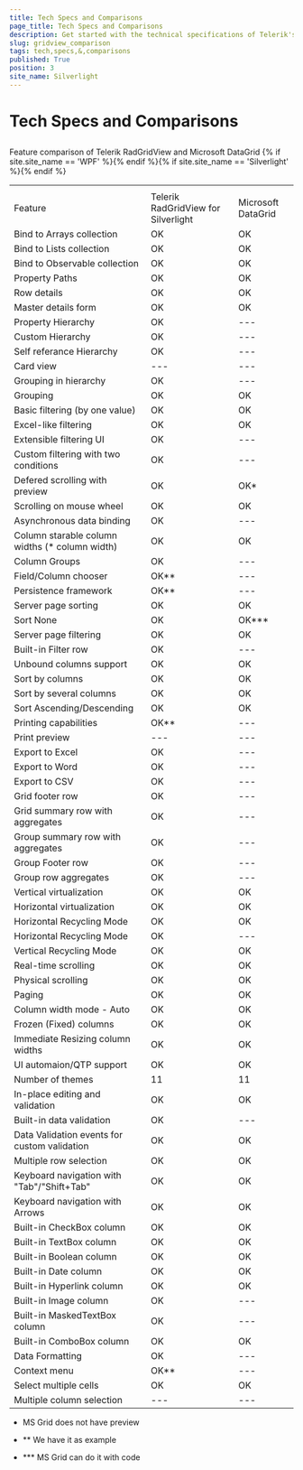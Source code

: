 ```yaml
---
title: Tech Specs and Comparisons
page_title: Tech Specs and Comparisons
description: Get started with the technical specifications of Telerik's WPF DataGrid and see how it compares to the Microsoft DataGrid.
slug: gridview_comparison
tags: tech,specs,&,comparisons
published: True
position: 3
site_name: Silverlight
---
```


# Tech Specs and Comparisons



## 
<table>Feature comparison of Telerik RadGridView and Microsoft DataGrid <th><tr><td>Feature</td><td>Telerik RadGridView for Silverlight</td><td>Microsoft DataGrid</td></tr></th><tr><td>Bind to Arrays collection</td><td>OK</td><td>OK</td></tr><tr><td>Bind to Lists collection</td><td>OK</td><td>OK</td></tr><tr><td>Bind to Observable collection</td><td>OK</td><td>OK</td></tr><tr><td>Property Paths</td><td>OK</td><td>OK</td></tr><tr><td>Row details</td><td>OK</td><td>OK</td></tr><tr><td>Master details form</td><td>OK</td><td>OK</td></tr><tr><td>Property Hierarchy</td><td>OK</td><td>---</td></tr><tr><td>Custom Hierarchy</td><td>OK</td><td>---</td></tr><tr><td>Self referance Hierarchy</td><td>OK</td><td>---</td></tr><tr><td>Card view</td><td>---</td><td>---</td></tr><tr><td>Grouping in hierarchy</td><td>OK</td><td>---</td></tr><tr><td>Grouping</td><td>OK</td><td>OK</td></tr><tr><td>Basic filtering (by one value)</td><td>OK</td><td>OK</td></tr><tr><td>Excel-like filtering</td><td>OK</td><td>OK</td></tr><tr><td>Extensible filtering UI</td><td>OK</td><td>---</td></tr><tr><td>Custom filtering with two conditions</td><td>OK</td><td>---</td></tr><tr><td>Defered scrolling with preview</td><td>OK</td><td>OK*</td></tr><tr><td>Scrolling on mouse wheel</td><td>OK</td><td>OK</td></tr><tr><td>Asynchronous data binding</td><td>OK</td><td>---</td></tr><tr><td>Column starable column widths (* column width)</td><td>OK</td><td>OK</td></tr><tr><td>Column Groups</td><td>OK</td><td>---</td></tr><tr><td>Field/Column chooser</td><td>OK**</td><td>---</td></tr><tr><td>Persistence framework</td><td>OK**</td><td>---</td></tr><tr><td>Server page sorting</td><td>OK</td><td>OK</td></tr><tr><td>Sort None</td><td>OK</td><td>OK***</td></tr><tr><td>Server page filtering</td><td>OK</td><td>OK</td></tr><tr><td>Built-in Filter row</td><td>OK</td><td>---</td></tr><tr><td>Unbound columns support</td><td>OK </td><td>OK </td></tr><tr><td>Sort by columns</td><td>OK</td><td>OK</td></tr><tr><td>Sort by several columns</td><td>OK</td><td>OK</td></tr><tr><td>Sort Ascending/Descending</td><td>OK </td><td>OK </td></tr><tr><td>Printing capabilities</td><td>OK** </td><td>---</td></tr><tr><td>Print preview</td><td>---</td><td>---</td></tr><tr><td>Export to Excel</td><td>OK </td><td>---</td></tr><tr><td>Export to Word</td><td>OK </td><td>---</td></tr><tr><td>Export to CSV</td><td>OK </td><td>---</td></tr><tr><td>Grid footer row</td><td>OK</td><td>---</td></tr><tr><td>Grid summary row with aggregates</td><td>OK</td><td>--- </td></tr><tr><td>Group summary row with aggregates</td><td>OK </td><td>--- </td></tr><tr><td>Group Footer row</td><td>OK</td><td>---</td></tr><tr><td>Group row aggregates</td><td>OK </td><td>---</td></tr><tr><td>Vertical virtualization</td><td>OK </td><td>OK </td></tr><tr><td>Horizontal virtualization</td><td>OK </td><td>OK</td></tr>{% if site.site_name == 'WPF' %}<tr><td>Horizontal Recycling Mode</td><td>OK</td><td>OK</td></tr>{% endif %}{% if site.site_name == 'Silverlight' %}<tr><td>Horizontal Recycling Mode</td><td>OK</td><td>---</td></tr>{% endif %}<tr><td>Vertical Recycling Mode</td><td>OK</td><td>OK</td></tr><tr><td>Real-time scrolling</td><td>OK</td><td>OK</td></tr><tr><td>Physical scrolling</td><td>OK</td><td>OK</td></tr><tr><td>Paging</td><td>OK</td><td>OK</td></tr><tr><td>Column width mode - Auto</td><td>OK</td><td>OK</td></tr><tr><td>Frozen (Fixed) columns</td><td>OK</td><td>OK</td></tr><tr><td>Immediate Resizing column widths</td><td>OK</td><td>OK</td></tr><tr><td>UI automaion/QTP support</td><td>OK</td><td>OK</td></tr><tr><td>Number of themes</td><td>11</td><td>11</td></tr><tr><td>In-place editing and validation</td><td>OK</td><td>OK</td></tr><tr><td>Built-in data validation</td><td>OK</td><td>---</td></tr><tr><td>Data Validation events for custom validation</td><td>OK</td><td>OK</td></tr><tr><td>Multiple row selection</td><td>OK</td><td>OK</td></tr><tr><td>Keyboard navigation with "Tab"/"Shift+Tab"</td><td>OK</td><td>OK</td></tr><tr><td>Keyboard navigation with Arrows</td><td>OK</td><td>OK</td></tr><tr><td>Built-in CheckBox column</td><td>OK</td><td>OK</td></tr><tr><td>Built-in TextBox column</td><td>OK</td><td>OK</td></tr><tr><td>Built-in Boolean column</td><td>OK</td><td>OK</td></tr><tr><td>Built-in Date column</td><td>OK</td><td>OK</td></tr><tr><td>Built-in Hyperlink column</td><td>OK</td><td>OK</td></tr><tr><td>Built-in Image column</td><td>OK</td><td>---</td></tr><tr><td>Built-in MaskedTextBox column</td><td>OK</td><td>---</td></tr><tr><td>Built-in ComboBox column</td><td>OK</td><td>OK</td></tr><tr><td>Data Formatting</td><td>OK</td><td>---</td></tr><tr><td>Context menu</td><td>OK** </td><td>--- </td></tr><tr><td>Select multiple cells</td><td>OK </td><td>OK</td></tr><tr><td>Multiple column selection</td><td>---</td><td>---</td></tr></table>

*  MS Grid does not have preview
           

* ** We have it as example
          

* *** MS Grid can do it with code
          
